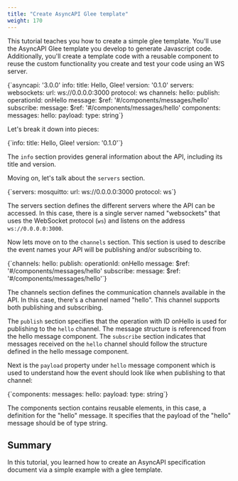 ```yaml
---
title: "Create AsyncAPI Glee template"
weight: 170
---
```

This tutorial teaches you how to create a simple glee template. You'll use the AsyncAPI Glee template you develop to generate Javascript code. Additionally, you'll create a template code with a reusable component to reuse the custom functionality you create and test your code using an WS server.

<CodeBlock>
{`asyncapi: '3.0.0'
info:
  title: Hello, Glee!
  version: '0.1.0'
servers:
  websockets:
    url: ws://0.0.0.0:3000
    protocol: ws
channels:
  hello:
    publish:
      operationId: onHello
      message:
        $ref: '#/components/messages/hello'
    subscribe:
      message:
        $ref: '#/components/messages/hello'
components:
  messages:
    hello:
      payload:
        type: string`}
</CodeBlock>

Let's break it down into pieces:

<CodeBlock>
{`info:
  title: Hello, Glee!
  version: '0.1.0'`}
</CodeBlock>

The `info` section provides general information about the API, including its title and version.

Moving on, let's talk about the `servers` section.

<CodeBlock>
{`servers:
  mosquitto:
    url: ws://0.0.0.0:3000
    protocol: ws`}
</CodeBlock> 

The servers section defines the different servers where the API can be accessed. In this case, there is a single server named "websockets" that uses the WebSocket protocol (`ws`) and listens on the address `ws://0.0.0.0:3000`.

Now lets move on to the `channels` section. This section is used to describe the event names your API will be publishing and/or subscribing to.

<CodeBlock>
{`channels:
  hello:
    publish:
      operationId: onHello
      message:
        $ref: '#/components/messages/hello'
    subscribe:
      message:
        $ref: '#/components/messages/hello'`}
</CodeBlock>

The channels section defines the communication channels available in the API. In this case, there's a channel named "hello". This channel supports both publishing and subscribing.

The `publish` section specifies that the operation with ID onHello is used for publishing to the `hello` channel. The message structure is referenced from the hello message component.
The `subscribe` section indicates that messages received on the `hello` channel should follow the structure defined in the hello message component.

Next is the `payload` property under `hello` message component which is used to understand how the event should look like when publishing to that channel:

<CodeBlock>
{`components:
  messages:
    hello:
      payload:
        type: string`}
</CodeBlock>

The components section contains reusable elements, in this case, a definition for the "hello" message. It specifies that the payload of the "hello" message should be of type string.

## Summary

In this tutorial, you learned how to create an AsyncAPI specification document via a simple example with a glee template.